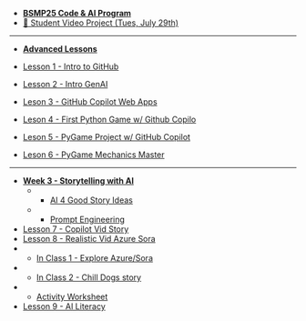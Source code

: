 * [**BSMP25 Code & AI Program**](/2025/README.md)
* [🚀 Student Video Project (Tues, July 29th)](/2025/program/final_projects.md)

-----
* [**Advanced Lessons**](/2025/adv/lesson_summary.md)

* [Lesson 1 - Intro to GitHub](/2025/adv/lesson1/lesson1.md)
* [Lesson 2 - Intro GenAI](/2025/adv/lesson2/lesson2.md)
* [Leson 3 - GitHub Copilot Web Apps](/2025/adv/lesson3/lesson3.md)
* [Leson 4 - ​​First Python Game w/ Github Copilo](/2025/adv/lesson4/lesson4.md)
* [Leson 5 - PyGame Project w/ GitHub Copilot](/2025/adv/lesson5/lesson5.md)
* [Leson 6 - PyGame Mechanics Master](/2025/adv/lesson6/lesson6.md) 
----
* [**Week 3 - Storytelling with AI**](/2025/adv/storytelling_with_ai/week3_storytelling_with_ai.md)
  * * [AI 4 Good Story Ideas](/2025/adv/storytelling_with_ai/AI4Good_story_ideas.md)
  * * [Prompt Engineering](/2025/adv/storytelling_with_ai/prompt_engineering_guide.md)
* [Lesson 7 - Copilot Vid Story](/2025/adv/lesson7/lesson7.md)
* [Lesson 8 - Realistic Vid Azure Sora](/2025/adv/lesson8/lesson8.md)
* * [In Class 1 - Explore Azure/Sora](/2025/adv/lesson8/sora_prompts.md)
* * [In Class 2 - Chill Dogs story](/2025/adv/lesson8/sora_dogs_demo.md)
* * [Activity Worksheet](/2025/adv/lesson8/demo.md)
* [Lesson 9 - AI Literacy](/2025/adv/lesson9/lesson9.md)
  
<!--
---  
* [**Week 3 - Storytelling with AI**](/dev25/storytelling_with_ai/week3_storytelling_with_ai.md)
  * * [AI 4 Good Story Ideas](/dev25/storytelling_with_ai/AI4Good_story_ideas.md)
  * * [Prompt Engineering](/dev25/storytelling_with_ai/prompt_engineering_guide.md)
* [Lesson 7 - Copilot Vid Story](/dev25/lesson7/prod/lesson7.md)
  * [in class activity](/dev25/lesson7/prod/demo_inclass_dogs.md)
  * <details>
<summary>Support / Guides</summary>

    * [activity guide](/dev25/lesson7/prod/activity_worksheet.md)
    * [activity guide - detailed](/dev25/lesson7/prod/worksheet2.md)
    * [instructor guide](/dev25/lesson7/prod/instructor_guide.md)
    * [other examples](/dev25/lesson7/prod/other_examples.md)
  </details>


* [**Lesson 8 - Realistic Vid Azure Sora**](/2025/adv/lesson8/lesson8.md)
* * [In Class 1 - Explore Azure/Sora](/dev25/lesson8/prod/sora_prompts.md)
* * [In Class 2 - Chill Dogs story](/dev25/lesson8/prod/sora_dogs_demo.md)
* * [Activity Worksheet](/dev25/lesson8/prod/demo.md)
* [Lesson 9 - AI Literacy](/2025/adv/lesson9/lesson9.md)
* * [Activity 3. Ethics Roleplay](/2025/adv/lesson9/activity3.md)
-->

<!--
* [Template](/2025/adv/template.md)
-->


<!--
---  
* [**Storytelling with AI**](/dev25/storytelling_with_ai/week3_storytelling_with_ai.md)
  * * [AI 4 Good Story Ideas](/dev25/storytelling_with_ai/AI4Good_story_ideas.md)
  * * [Prompt Engineering](/dev25/storytelling_with_ai/prompt_engineering_guide.md)
* [Lesson 7 - Copilot Vid Story](/dev25/lesson7/prod/lesson7.md)
  * [in class activity](/dev25/lesson7/prod/demo_inclass_dogs.md)
  * <details>
<summary>Support / Guides</summary>

    * [activity guide](/dev25/lesson7/prod/activity_worksheet.md)
    * [activity guide - detailed](/dev25/lesson7/prod/worksheet2.md)
    * [instructor guide](/dev25/lesson7/prod/instructor_guide.md)
    * [other examples](/dev25/lesson7/prod/other_examples.md)
  </details>

---
* [Lesson 8 - Realistic Vid Azure Sora](/dev25/lesson8/prod/lesson8.md)
* * [In Class 1 - Explore Azure/Sora](/dev25/lesson8/prod/sora_prompts.md)
* * [In Class 2 - Chill Dogs story](/dev25/lesson8/prod/sora_dogs_demo.md)
* * [Activity Worksheet](/dev25/lesson8/prod/demo.md)
---
* [Lesson 9 - AI Literacy](/dev25/lesson9/prod/lesson9.md)
* * [Activity 3. Ethics Roleplay](/dev25/lesson9/prod/activity3.md)
-->



<!--
-----------
* [Course Lesson Overviews](/dev25/lesson_summary.md)
* [🚀 Student Video Project (last Tues of Chapter BSMP)](/dev25/program2025/final_projects.md)  

---  
* [Lesson 7 - Copilot Vid Story](/dev25/lesson7/prod/lesson7.md)
  * [in class activity](/dev25/lesson7/prod/demo_inclass_dogs.md)
  * <details>
<summary>Support / Guides</summary>

    * [activity guide](/dev25/lesson7/prod/activity_worksheet.md)
    * [activity guide - detailed](/dev25/lesson7/prod/worksheet2.md)
    * [instructor guide](/dev25/lesson7/prod/instructor_guide.md)
    * [other examples](/dev25/lesson7/prod/other_examples.md)
  </details>

---
* [Lesson 8 - Realistic Vid Azure Sora](/dev25/lesson8/prod/lesson8.md)
* * [In Class 1 - Explore Azure/Sora](/dev25/lesson8/prod/sora_prompts.md)
* * [In Class 2 - Chill Dogs story](/dev25/lesson8/prod/sora_dogs_demo.md)
* * [Activity Worksheet](/dev25/lesson8/prod/demo.md)
---
* [Lesson 9 - AI Literacy](/dev25/lesson9/prod/lesson9.md)
* * [Activity 3. Ethics Roleplay](/dev25/lesson9/prod/activity3.md)


--------
* [**Storytelling with AI**](/dev25/storytelling_with_ai/week3_storytelling_with_ai.md)
  * * [AI 4 Good Story Ideas](/dev25/storytelling_with_ai/AI4Good_story_ideas.md)
  * * [Prompt Engineering](/dev25/storytelling_with_ai/prompt_engineering_guide.md)
---  
* [Lesson 7](/dev25/lesson7/lesson7.md)
  * [demo](/dev25/lesson7/demo_inclass_dogs.md)
  * [activity guide](/dev25/lesson7/activity_worksheet.md)
---
* [Lesson 8](/dev25/lesson8/lesson8.md)
* * [example prompts](/dev25/lesson8/example_prompts.md)
---
* [Lesson 9 - AI Literacy](/dev25/lesson9/prod/lesson9.md)
* * [Activity 3. Ethics Roleplay](/dev25/lesson9/prod/activity3.md)


===
* * *prod*
* * * [In Class Lesson](/dev25/lesson9/prod/lesson9.md)
===
* * *dev*
* * * [Lesson 9](/dev25/lesson9/dev/lesson9.md)
* * * [Activity](/dev25/lesson9/dev/activity.md)
* * * [Instructors Guide](/dev25/lesson9/dev/instructor_guide.md)
===
* * *activities*
* * * [activity 1](/dev25/lesson9/dev/activity1.md)
* * * [activity 2](/dev25/lesson9/dev/activity2.md)
* * * [activity 3](/dev25/lesson9/dev/activity3.md)

* * *archive*
* * * [lesson9](/dev25/lesson9/archive/lesson9.md)
* * * [dev1](/dev25/lesson9/archive/dev.md)
* * * [dev2](/dev25/lesson9/archive/dev2.md)
* * * [dev3](/dev25/lesson9/archive/dev3.md)
* * * [dev4](/dev25/lesson9/archive/dev4.md)
* * * [dev5](/dev25/lesson9/archive/dev5.md)
* * * [template](/dev25/lesson9/archive/template.md)

* [Lesson 7](/dev25/lesson7/lesson7.md)
  * [demo - chill](/dev25/lesson7/demo_inclass_dogs.md)
    * [dev - demo - chill dogs](/dev25/lesson7/demo_activity_dogs.md)
  * [activity guide](/dev25/lesson7/activity_worksheet.md)
  * [activity guide - v2](/dev25/lesson7/worksheet2.md)

-->


<!--
* **Storytelling with AI**
  * [AI 4 Good Story Ideas](/dev25/storytelling_with_ai/AI4Good_story_ideas.md)
  * [Prompt Engineering](/dev25/storytelling_with_ai/prompt_engineering_guide.md)
* [Lesson 7](/dev25/lesson7/lesson7.md)
  * [demo - chill](/dev25/lesson7/demo_inclass_dogs.md)
    * [dev - demo - chill dogs](/dev25/lesson7/demo_activity_dogs.md)
  * [activity guide](/dev25/lesson7/activity_worksheet.md)
  * [activity guide - v2](/dev25/lesson7/worksheet2.md)



----
* **🔥Student Video Project Requirements and Presentation**
  * [Lesson 8 - Final Project Prep](/lessons/student_video_project/README_early.md)
  * [Lesson 9 - Student Video Project Presentation](/lessons/student_video_project/final_projects.md)


-----

* [Course Lesson Overviews](/dev25/lesson_summary.md)
* [🚀 Student Video Project (last Tues of Chapter BSMP)](/lessons/student_video_project/final_projects.md)  

* [Lesson 1](/lessons/lesson1/lesson1.md)

* [Lesson 2](/lessons/lesson2/lesson2.md)
* [Lesson 3](/lessons/lesson3/lesson3.md)
* [Streamlit Games](lessons/lesson3/streamlitgames.md)
* [lesson 4](/lessons/lesson4/lesson4.md)
-->

<!--* [Lesson 4](/lessons/lesson4/lesson4_early.md)
  * [lesson 4](/lessons/lesson4/lesson4.md)
* [Lesson 5](/lessons/lesson5/lesson5_early.md) -->
<!--  * [⚠️ lesson 5 - in class](lessons/lesson5/lesson5.md) -->
<!--
* [Lesson 6](/lessons/lesson6/lesson6_early.md)
* [Lesson 7](/lessons/lesson7/lesson7_early.md)
* **🔥Student Video Project Requirements and Presentation**
  * [Lesson 8 - Final Project Prep](/lessons/student_video_project/README_early.md)
  * [Lesson 9 - Student Video Project Presentation](/lessons/student_video_project/final_projects.md)
-->